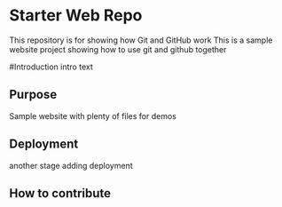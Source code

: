 # Starter Web Repo

This repository is for showing how Git and GitHub work
This is a sample website project 
showing how to use git  and github together

#Introduction
intro text
## Purpose

Sample website with plenty of files for demos
## Deployment
another stage
adding deployment
## How to contribute
